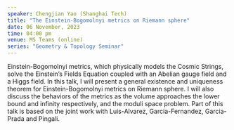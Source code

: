 ```yaml
---
speaker: Chengjian Yao (Shanghai Tech)
title: "The Einstein-Bogomolnyi metrics on Riemann sphere"
date: 06 November, 2023
time: 04:00 pm 
venue: MS Teams (online) 
series: "Geometry & Topology Seminar"
---
```


Einstein-Bogomolnyi metrics, which physically models the Cosmic Strings, solve the Einstein’s Fields Equation coupled with an 
Abelian gauge field and a Higgs field.  In this talk, I will present a general existence and uniqueness theorem for Einstein-Bogomolnyi 
metrics on Riemann sphere. I will also discuss the behaviors of the metrics as the volume approaches the lower bound and infinity 
respectively, and the moduli space problem. Part of this talk is based on the joint work with Luis-Alvarez, Garcia-Fernandez, Garcia-Prada 
and Pingali.  


